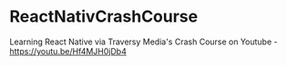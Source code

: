 # ReactNativCrashCourse
 Learning React Native via Traversy Media's Crash Course on Youtube - https://youtu.be/Hf4MJH0jDb4
